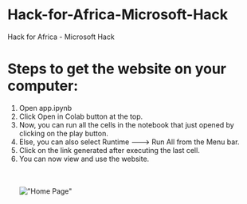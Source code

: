 # Hack-for-Africa-Microsoft-Hack
Hack for Africa - Microsoft Hack

# Steps to get the website on your computer:
<ol>
  <li> Open app.ipynb</li>
  <li> Click Open in Colab button at the top.</li>
  <li> Now, you can run all the cells in the notebook that just opened by clicking on the play button.</li>
  <li> Else, you can also select Runtime ---> Run All from the Menu bar.</li>
  <li> Click on the link generated after executing the last cell.</li>
  <li> You can now view and use the website.</li>
  <br><br>
  
!["Home Page"](https://github.com/Sharan-Babu/Hack-for-Africa-Microsoft-Hack/blob/master/st1.JPG)

